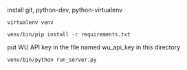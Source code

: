 install git, python-dev, python-virtualenv

`virtualenv venv`

`venv/bin/pip install -r requirements.txt`

put WU API key in the file named wu_api_key in this directory

`venv/bin/python run_server.py`
